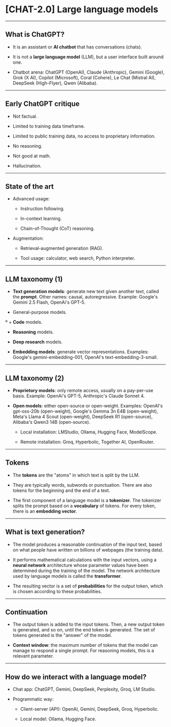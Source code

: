 # [CHAT-2.0] Large language models

---

## What is ChatGPT?

- It is an assistant or **AI chatbot** that has conversations (chats).
 
- It is not a **large language model** (LLM), but a user interface built around one.

- Chatbot arena: ChatGPT (OpenAI), Claude (Anthropic), Gemini (Google), Grok (X AI), Copilot (Microsoft), Coral (Cohere), Le Chat (Mistral AI), DeepSeek (High-Flyer), Qwen (Alibaba).

---

## Early ChatGPT critique

- Not factual.

- Limited to training data timeframe.

- Limited to public training data, no access to proprietary information.

- No reasoning.

- Not good at math.

- Hallucination.

---

## State of the art

- Advanced usage:

    + Instruction following.

    + In-context learning.

    + Chain-of-Thought (CoT) reasoning.

- Augmentation:

    + Retrieval-augmented generation (RAG).

    + Tool usage: calculator, web search, Python interpreter.

---

## LLM taxonomy (1)

- **Text generation models**: generate new text given another text, called the **prompt**. Other names: causal, autoregressive. Example: Google's Gemini 2.5 Flash, OpenAi's GPT-5.

 + General-purpose models.

º + **Code** models.
 
 + **Reasoning** models.

 + **Deep research** models.

- **Embedding models**: generate vector representations. Examples: Google's gemini-embedding-001, OpenAI's text-embedding-3-small.

---

## LLM taxonomy (2)

- **Proprietory models**: only remote access, usually on a pay-per-use basis. Example: OpenAi's GPT-5, Anthropic's Claude Sonnet 4.

- **Open models**: either open-source or open-weight. Examples: OpenAI's gpt-oss-20b (open-weight), Google's Gemma 3n E4B (open-weight), Meta's Llama 4 Scout (open-weight), DeepSeek R1 (open-source), Alibaba's Qwen3 14B (open-source).

    + Local installation: LMStudio, Ollama, Hugging Face, ModelScope.

    + Remote installation: Groq, Hyperbolic, Together AI, OpenRouter.

---

## Tokens

- The **tokens** are the "atoms" in which text is split by the LLM. 

- They are typically words, subwords or punctuation. There are also tokens for the beginning and the end of a text.

- The first component of a language model is a **tokenizer**. The tokenizer splits the prompt based on a **vocabulary** of tokens. For every token, there is an **embedding vector**. 

---

## What is text generation?

- The model produces a reasonable continuation of the input text, based on what people have written on billions of webpages (the training data).

- It performs mathematical calculations with the input vectors, using a **neural network** architecture whose parameter values have been determined during the training of the model. The network architecture used by language models is called the **transformer**.

- The resulting vector is a set of **probabilities** for the output token, which is chosen according to these probabilities.

---

## Continuation

- The output token is added to the input tokens. Then, a new output token is generated, and so on, until the end token is generated. The set of tokens generated is the "answer" of the model.

- **Context window**: the maximum number of tokens that the model can manage to respond a single prompt. For reasoning models, this is a relevant parameter.

---

## How do we interact with a language model?

- Chat app: ChatGPT, Gemini, DeepSeek, Perplexity, Groq, LM Studio.

- Programmatic way:

    + Client-server (API): OpenAI, Gemini, DeepSeek, Groq, Hyperbolic.
    
    + Local model: Ollama, Hugging Face.
